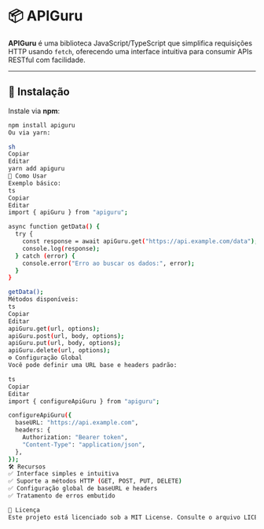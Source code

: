 # 📦 APIGuru

**APIGuru** é uma biblioteca JavaScript/TypeScript que simplifica requisições HTTP usando `fetch`, oferecendo uma interface intuitiva para consumir APIs RESTful com facilidade.

---

## 🚀 Instalação

Instale via **npm**:

```sh
npm install apiguru
Ou via yarn:

sh
Copiar
Editar
yarn add apiguru
📌 Como Usar
Exemplo básico:
ts
Copiar
Editar
import { apiGuru } from "apiguru";

async function getData() {
  try {
    const response = await apiGuru.get("https://api.example.com/data");
    console.log(response);
  } catch (error) {
    console.error("Erro ao buscar os dados:", error);
  }
}

getData();
Métodos disponíveis:
ts
Copiar
Editar
apiGuru.get(url, options);
apiGuru.post(url, body, options);
apiGuru.put(url, body, options);
apiGuru.delete(url, options);
⚙️ Configuração Global
Você pode definir uma URL base e headers padrão:

ts
Copiar
Editar
import { configureApiGuru } from "apiguru";

configureApiGuru({
  baseURL: "https://api.example.com",
  headers: {
    Authorization: "Bearer token",
    "Content-Type": "application/json",
  },
});
🛠️ Recursos
✅ Interface simples e intuitiva
✅ Suporte a métodos HTTP (GET, POST, PUT, DELETE)
✅ Configuração global de baseURL e headers
✅ Tratamento de erros embutido

📄 Licença
Este projeto está licenciado sob a MIT License. Consulte o arquivo LICENSE para mais detalhes.
